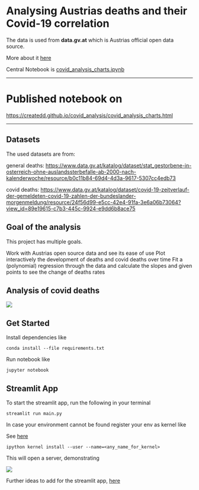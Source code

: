 # Analysing Austrias deaths and their Covid-19 correlation

The data is used from **data.gv.at** which is Austrias official open data source. 

More about it [here](https://www.data.gv.at/infos/zielsetzung-data-gv-at/)


Central Notebook is [covid_analysis_charts.ipynb](covid_analysis_charts.ipynb)


--- 

# Published notebook on 

https://createdd.github.io/covid_analysis/covid_analysis_charts.html 

--- 
## Datasets
The used datasets are from:

general deaths: https://www.data.gv.at/katalog/dataset/stat_gestorbene-in-osterreich-ohne-auslandssterbefalle-ab-2000-nach-kalenderwoche/resource/b0c11b84-69d4-4d3a-9617-5307cc4edb73

covid deaths: https://www.data.gv.at/katalog/dataset/covid-19-zeitverlauf-der-gemeldeten-covid-19-zahlen-der-bundeslander-morgenmeldung/resource/24f56d99-e5cc-42e4-91fa-3e6a06b73064?view_id=89e19615-c7b3-445c-9924-e9dd6b8ace75

## Goal of the analysis
This project has multiple goals.

Work with Austrias open source data and see its ease of use
Plot interactively the development of deaths and covid deaths over time
Fit a (polynomial) regression through the data and calculate the slopes and given points to see the change of deaths rates



## Analysis of covid deaths

![](https://media.giphy.com/media/2sFU9wtlGAfcihhtlI/giphy.gif)


## Get Started

Install dependencies like

```shell
conda install --file requirements.txt
```

Run notebook like

```shell
jupyter notebook
```

## Streamlit App

To start the streamlit app, run the following in your terminal
```shell
streamlit run main.py
```

In case your environment cannot be found register your env as kernel like

See [here](https://www.python-engineer.com/posts/setup-jupyter-notebook-in-conda-environment/)

```shell
ipython kernel install --user --name=<any_name_for_kernel>
```

This will open a server, demonstrating 

![](https://media.giphy.com/media/AmHDlRuNlQ7oHoAcib/giphy.gif)

Further ideas to add for the streamlit app, [here](https://dataqoil.com/2022/02/20/creating-awesome-data-dashboard-with-plotly-in-streamlit/
)